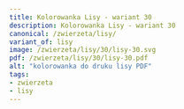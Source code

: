 ```yaml
---
title: Kolorowanka Lisy - wariant 30
description: Kolorowanka Lisy - wariant 30
canonical: /zwierzeta/lisy/
variant_of: lisy
image: /zwierzeta/lisy/30/lisy-30.svg
pdf: /zwierzeta/lisy/30/lisy-30.pdf
alt: "kolorowanka do druku lisy PDF"
tags:
- zwierzeta
- lisy
---
```

